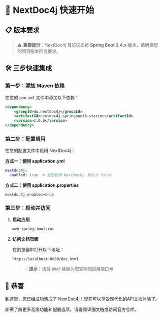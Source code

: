 # 🚀 NextDoc4j 快速开始

## 📋 版本要求

> ⚠️ **重要提示**：NextDoc4j 目前仅支持 **Spring Boot 3.4.x** 版本，请确保您的项目版本符合要求。

## 🛠️ 三步快速集成

### 第一步：添加 Maven 依赖

在您的 `pom.xml` 文件中添加以下依赖：

```xml
<dependency>
    <groupId>dw.nextdoc4j</groupId>
    <artifactId>nextdoc4j-springboot3-starter</artifactId>
    <version>1.0.0</version>
</dependency>
```

### 第二步：配置启用

在您的配置文件中启用 NextDoc4j：

**方式一：使用 application.yml**

```yaml
nextdoc4j:
  enabled: true  # 是否启用 NextDoc4j，默认为 false
```

**方式二：使用 application.properties**

```properties
nextdoc4j.enabled=true
```

### 第三步：启动并访问

1. **启动应用**
   ```bash
   mvn spring-boot:run
   ```

2. **访问文档页面**

   在浏览器中打开以下地址：
   ```
   http://localhost:8080/doc.html
   ```

   > 💡 **提示**：请将 `8080` 替换为您实际的应用端口号

## 🎉 恭喜

到这里，您已经成功集成了 NextDoc4j！现在可以享受现代化的API文档体验了。

如需了解更多高级功能和配置选项，请查阅详细文档或访问官方仓库。
